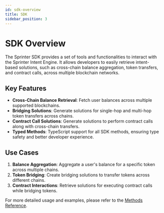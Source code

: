 ```yaml
---
id: sdk-overview
title: SDK
sidebar_position: 3
---
```


# SDK Overview

The Sprinter SDK provides a set of tools and functionalities to interact with the Sprinter Intent Engine. It allows developers to easily retrieve intent-based solutions, such as cross-chain balance aggregation, token transfers, and contract calls, across multiple blockchain networks.

## Key Features

- **Cross-Chain Balance Retrieval**: Fetch user balances across multiple supported blockchains.
- **Bridging Solutions**: Generate solutions for single-hop and multi-hop token transfers across chains.
- **Contract Call Solutions**: Generate solutions to perform contract calls along with cross-chain transfers.
- **Typed Methods**: TypeScript support for all SDK methods, ensuring type safety and better developer experience.

## Use Cases

1. **Balance Aggregation**: Aggregate a user's balance for a specific token across multiple chains.
2. **Token Bridging**: Create bridging solutions to transfer tokens across different chains.
3. **Contract Interactions**: Retrieve solutions for executing contract calls while bridging tokens.

For more detailed usage and examples, please refer to the [Methods Reference](04-methods-reference.md).
